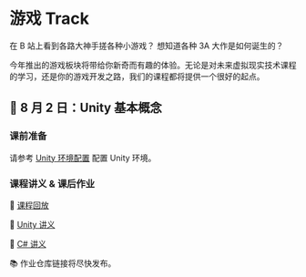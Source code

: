 # 游戏 Track

在 B 站上看到各路大神手搓各种小游戏？
想知道各种 3A 大作是如何诞生的？

今年推出的游戏板块将带给你新奇而有趣的体验。无论是对未来虚拟现实技术课程的学习，还是你的游戏开发之路，我们的课程都将提供一个很好的起点。

## :space_invader: 8 月 2 日：Unity 基本概念

### 课前准备

请参考 [Unity 环境配置](/game/env) 配置 Unity 环境。

### 课程讲义 & 课后作业

:movie_camera: [课程回放](https://www.bilibili.com/video/BV1rM4y1H7C1)

:memo: [Unity 讲义](/pdfs/unity-1.pdf)

:memo: [C# 讲义](/pdfs/csharp-1.pdf)

:books: 作业仓库链接将尽快发布。